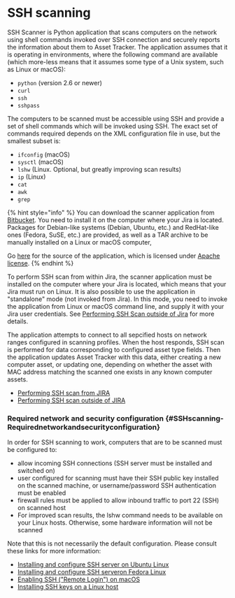 # SSH scanning

SSH Scanner is Python application that scans computers on the network using shell commands invoked over SSH connection and securely reports the information about them to Asset Tracker. The application assumes that it is operating in environments, where the following command are available \(which more-less means that it assumes some type of a Unix system, such as Linux or macOS\):

* `python` \(version 2.6 or newer\)
* `curl`
* `ssh`
* `sshpass`

The computers to be scanned must be accessible using SSH and provide a set of shell commands which will be invoked using SSH. The exact set of commands required depends on the XML configuration file in use, but the smallest subset is:

* `ifconfig` \(macOS\)
* `sysctl` \(macOS\)
* `lshw` \(Linux. Optional, but greatly improving scan results\)
* `ip` \(Linux\)
* `cat`
* `awk`
* `grep`

{% hint style="info" %}
You can download the scanner application from [Bitbucket](https://bitbucket.org/spartez/ephor-scanners/downloads). You need to install it on the computer where your Jira is located. Packages for Debian-like systems \(Debian, Ubuntu, etc.\) and RedHat-like ones \(Fedora, SuSE, etc.\) are provided, as well as a TAR archive to be manually installed on a Linux or macOS computer,

Go [here](https://bitbucket.org/spartez/ephor-scanners) for the source of the application, which is licensed under [Apache license](http://www.apache.org/licenses/LICENSE-2.0).
{% endhint %}

To perform SSH scan from within Jira, the scanner application must be installed on the computer where your Jira is located, which means that your Jira must run on Linux. It is also possible to use the application in "standalone" mode \(not invoked from Jira\). In this mode, you need to invoke the application from Linux or macOS command line, and supply it with your Jira user credentials. See [Performing SSH Scan outside of Jira](performing-ssh-scan-outside-of-jira.md) for more details.

The application attempts to connect to all sepcified hosts on network ranges configured in scanning profiles. When the host responds, SSH scan is performed for data corresponding to configured asset type fields. Then the application updates Asset Tracker with this data, either creating a new computer asset, or updating one, depending on whether the asset with MAC address matching the scanned one exists in any known computer assets.

* [Performing SSH scan from JIRA](performing-ssh-scan-from-jira.md)
* [Performing SSH scan outside of JIRA](performing-ssh-scan-outside-of-jira.md)

### Required network and security configuration {#SSHscanning-Requirednetworkandsecurityconfiguration}

In order for SSH scanning to work, computers that are to be scanned must be configured to:

* allow incoming SSH connections \(SSH server must be installed and switched on\)
* user configured for scanning must have their SSH public key installed on the scanned machine, or username/password SSH authentication must be enabled
* firewall rules must be applied to allow inbound traffic to port 22 \(SSH\) on scanned host
* For improved scan results, the lshw command needs to be available on your Linux hosts. Otherwise, some hardware information will not be scanned

Note that this is not necessarily the default configuration. Please consult these links for more information:

* [Installing and configure SSH server on Ubuntu Linux](https://help.ubuntu.com/community/SSH/OpenSSH/Configuring)
* [Installing and configure SSH serveron Fedora Linux](https://docs.fedoraproject.org/en-US/Fedora/15/html/Deployment_Guide/s2-ssh-configuration-sshd.html)
* [Enabling SSH \("Remote Login"\) on macOS](https://support.apple.com/kb/PH18726?locale=en_US)
* [Installing SSH keys on a Linux host](https://www.howtoforge.com/linux-basics-how-to-install-ssh-keys-on-the-shell)

